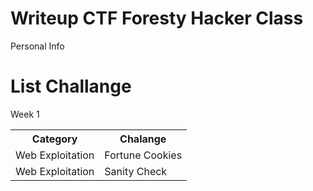 # Writeup CTF Foresty Hacker Class

Personal Info


# List Challange
Week 1
<table>
  <tr>
      <th>Category</th>
      <th>Chalange</th>
  </tr>
  <tr>
    <td>Web Exploitation</td>
    <td>Fortune Cookies</td>
  </tr>
  <tr>
    <td>Web Exploitation</td>
    <td>Sanity Check</td>
  </tr>
</table>
